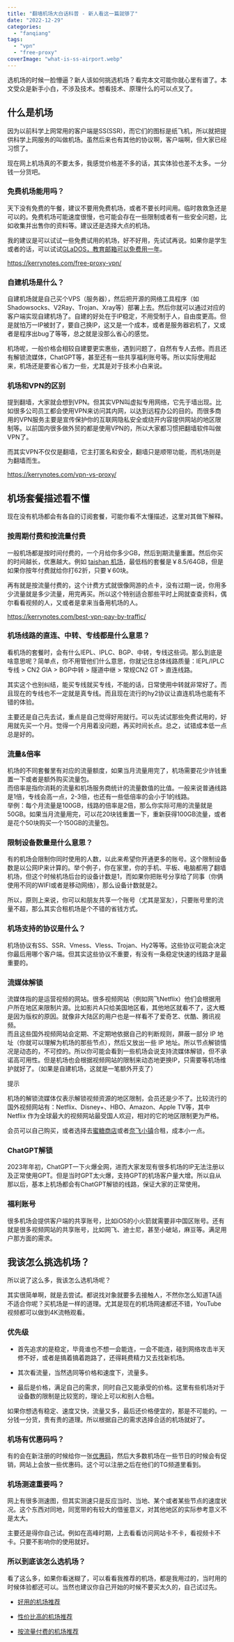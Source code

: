 ```yaml
---
title: "翻墙机场大白话科普 - 新人看这一篇就够了"
date: "2022-12-29"
categories: 
  - "fanqiang"
tags: 
  - "vpn"
  - "free-proxy"
coverImage: "what-is-ss-airport.webp"
---
```


选机场的时候一脸懵逼？新人该如何挑选机场？看完本文可能你就心里有谱了。本文受众是新手小白，不涉及技术。想看技术、原理什么的可以点叉了。

## 什么是机场

因为以前科学上网常用的客户端是SS(SSR)，而它们的图标是纸飞机，所以就把提供科学上网服务的叫做机场。虽然后来也有其他的协议啊，客户端啊，但大家已经习惯了。

现在网上机场真的不要太多，我感觉价格差不多的话，其实体验也差不太多。一分钱一分货吧。

### 免费机场能用吗？

天下没有免费的午餐，建议不要用免费机场，或者不要长时间用。临时救救急还是可以的。免费机场可能速度很慢，也可能会存在一些限制或者有一些安全问题，比如收集并出售你的资料等。建议还是选择大点的机场。

我的建议是可以试试一些免费试用的机场，好不好用，先试试再说。如果你是学生或者的话，可以试试[GLaDOS，教育邮箱可以免费用一年](https://kerrynotes.com/gladosjc-review/)。

https://kerrynotes.com/free-proxy-vpn/

### 自建机场是什么？

自建机场就是自己买个VPS（服务器），然后把开源的网络工具程序（如Shadowsocks、V2Ray、Trojan、Xray等）部署上去。然后你就可以通过对应的客户端实现自建机场了。自建的好处在于IP稳定，不用受制于人，自由度更高。但是就怕万一IP被封了，要自己换IP，这又是一个成本，或者是服务器宕机了，又或者是程序出bug了等等，总之就是没那么省心的感觉。

机场呢，一般价格会相较自建要更实惠些，遇到问题了，自然有专人去修。而且还有解锁流媒体，ChatGPT等，甚至还有一些共享福利账号等。所以实际使用起来，机场还是要省心省力一些，尤其是对于技术小白来说。

### 机场和VPN的区别

提到翻墙，大家就会想到VPN。但其实VPN叫虚拟专用网络，它先于墙出现。比如很多公司员工都会使用VPN来访问其内网，以达到远程办公的目的。而很多商用的VPN服务主要是宣传保护你的互联网隐私安全或绕开内容提供网站的地区限制等。以前国内很多做外贸的都是使用VPN的，所以大家都习惯把翻墙软件叫做VPN了。

而其实VPN不仅仅是翻墙，它主打匿名和安全，翻墙只是顺带功能，而机场则是为翻墙而生。

https://kerrynotes.com/vpn-vs-proxy/

## 机场套餐描述看不懂

现在没有机场都会有各自的订阅套餐，可能你看不太懂描述，这里对其做下解释。

### 按周期付费和按流量付费

一般机场都是按时间付费的，一个月给你多少GB，然后到期流量重置。然后你买的时间越长，优惠越大。例如 [taishan 机场](https://kerrynotes.com/taishan-net-review/)，最低档的套餐是￥8.5/64GB，但是如果你按年付费就给你打62折，只要￥60块。

再有就是按流量付费的，这个计费方式就很像网游的点卡，没有过期一说，你用多少流量就是多少流量，用完再买。所以这个特别适合那些平时上网就查查资料，偶尔看看视频的人，又或者是拿来当备用机场的人。

https://kerrynotes.com/best-vpn-pay-by-traffic/

### 机场线路的直连、中转、专线都是什么意思？

看机场的套餐时，会有什么IEPL、IPLC、BGP、中转，专线这些词。那么到底是啥意思呢？简单点，你不用管他们什么意思，你就记住总体线路质量：IEPL/IPLC专线 > CN2 GIA > BGP中转 > 隧道中继 > 常规CN2 GT > 直连线路。

其实这个也别纠结，能买专线就买专线，不能的话，日常使用中转就非常好了。而且现在的专线也不一定就是真专线。而且现在流行的hy2协议让直连机场也能有不错的体验。

主要还是自己先去试，重点是自己觉得好用就行。可以先试试那些免费试用的，好用就先买一个月。觉得一个月用着没问题，再买时间长点。总之，试错成本低一点总是好的。

### 流量&倍率

机场的不同套餐里有对应的流量额度，如果当月流量用完了，机场需要花少许钱重置一下或者是额外购买流量包。  
而倍率是指你消耗的流量和机场服务商统计的流量数值的比值。一般来说普通线路是1倍，专线会高一点，2-3倍，也还有一些低倍率的会小于1的线路。  
举例：每个月流量是100GB，线路的倍率是2倍，那么你实际可用的流量就是50GB。如果当月流量用完，可以花20块钱重置一下，重新获得100GB流量，或者是花个50块购买一个150GB的流量包。

### 限制设备数量是什么意思？

有的机场会限制你同时使用的人数，以此来希望你开通更多的账号。这个限制设备数是以公网IP来计算的。举个例子，你在家里，你的手机、平板、电脑都用了翻墙机场，但这个时候机场后台的设备计数是1，而如果你把账号分享给了同事（你俩使用不同的WIFI或者是移动网络），那么设备计数就是2。

所以，原则上来说，你可以和朋友共享一个账号（尤其是室友），只要账号里的流量不超，那么其实合租机场是个不错的省钱方式。

### 机场支持的协议是什么？

机场协议有SS、SSR、Vmess、Vless、Trojan、Hy2等等。这些协议可能会决定你最后用哪个客户端。但其实这些协议不重要，有没有一条稳定快速的线路才是最重要的。

### 流媒体解锁

流媒体指的是运营视频的网站。很多视频网站（例如网飞Netflix）他们会根据用户所在地区来限制片源。比如影片A只给美国地区看，其他地区就看不了，这大概是因为版权的原因。就像非大陆区的用户也是一样看不了爱奇艺、优酷、腾讯视频。  
而且这些国外视频网站会定期、不定期地依据自己的判断规则，屏蔽一部分 IP 地址（你就可以理解为机场的那些节点），然后又放出一些 IP 地址。所以节点解锁情况是动态的，不可控的。所以你可能会看到一些机场会说支持流媒体解锁，但不承诺高可用性。但是机场也会根据视频网站的限制来动态地更换IP，只需要等机场维护就好了。（如果是自建机场，这就是一笔额外开支了）

提示

机场的解锁流媒体仅表示解锁视频资源的地区限制，会员还是少不了。比较流行的国外视频网站有：Netflix、Disney+、HBO、Amazon、Apple TV等，其中 Netflix 作为全球最大的视频网站最受国人欢迎，相对的它的地区限制更为严格。

会员可以自己购买，或者选择去[蜜糖商店](https://kerrynotes.com/go/mitang)或者[奈飞小镇](https://kerrynotes.com/go/nftown)合租，成本小一点。

### ChatGPT解锁

2023年年初，ChatGPT一下火爆全网，进而大家发现有很多机场的IP无法注册以及正常使用GPT。但是当时GPT太火爆，支持GPT的机场客户量大增。所以自从那以后，基本上机场都会有ChatGPT解锁的线路，保证大家的正常使用。

### 福利账号

很多机场会提供客户端的共享账号，比如iOS的小火箭就需要非中国区账号。还有就是很多视频网站的共享账号，比如网飞、迪士尼，甚至小破站，麻豆等。满足用户那方面的需求。

## 我该怎么挑选机场？

所以说了这么多，我该怎么选机场呢？

其实很简单啊，就是去尝试。都说找对象就要多去接触人，不然你怎么知道TA适不适合你呢？买机场是一样的道理。尤其是现在的机场网速都还不错，YouTube视频都可以做到4K流畅观看。

### 优先级

- 首先追求的是稳定，毕竟谁也不想一会能连，一会不能连，碰到网络攻击半天修不好，或者是搞着搞着跑路了，还得耗费精力又去找新机场。

- 其次看流量，当然选同等价格和速度下，流量多。

- 最后是价格，满足自己的需求，同时自己又能承受的价格。这里有些机场对于设备数的限制是比较宽的，理论上可以和别人合租。

如果你想选有稳定、速度又快，流量又多，最后还价格便宜的，那是不可能的。一分钱一分货，贵有贵的道理。所以根据自己的需求选择合适的机场就好了。

### 机场有优惠码吗？

有的会在新注册的时候给你一张[优惠码](https://kerrynotes.com/tag/proxy-coupon/)，然后大多数机场在一些节日的时候会有促销，网站上会放一些优惠码。这个可以注册之后在他们的TG频道里看到。

### 机场测速重要吗？

网上有很多测速图，但其实测速只是反应当时、当地、某个或者某些节点的速度状况。这个东西对同地，同宽带的有较大的借鉴意义，对其他地区的实际参考意义不是太大。

主要还是得你自己试。例如在高峰时期，上去看看访问网站卡不卡，看视频卡不卡。只要不影响你的使用就好。

### 所以到底该怎么选机场？

看了这么多，如果你看迷糊了，可以看看我推荐的机场，都是我用过的，当时用的时候体验都还可以。当然也建议你自己开始的时候不要买太久的，自己试过先。

- [好用的机场推荐](https://kerrynotes.com/best-ssr-v2ray-proxy/)

- [性价比高的机场推荐](https://kerrynotes.com/cost-effective-ss-proxy/)

- [按流量付费的机场推荐](https://kerrynotes.com/best-vpn-pay-by-traffic/)
